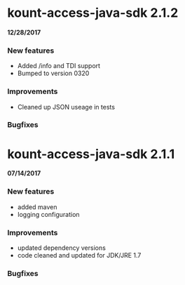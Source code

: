 kount-access-java-sdk 2.1.2
===========================
**12/28/2017**

### New features
* Added /info and TDI support
* Bumped to version 0320

### Improvements
* Cleaned up JSON useage in tests

### Bugfixes

kount-access-java-sdk 2.1.1
===========================
**07/14/2017**

### New features
* added maven
* logging configuration

### Improvements
* updated dependency versions
* code cleaned and updated for JDK/JRE 1.7

### Bugfixes
